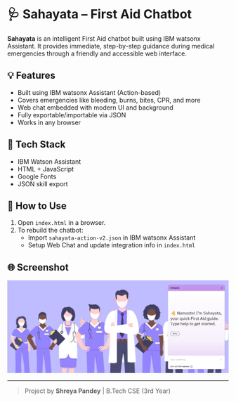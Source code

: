 # 🩺 Sahayata – First Aid Chatbot

**Sahayata** is an intelligent First Aid chatbot built using IBM watsonx Assistant. It provides immediate, step-by-step guidance during medical emergencies through a friendly and accessible web interface.

## 💡 Features

- Built using IBM watsonx Assistant (Action-based)
- Covers emergencies like bleeding, burns, bites, CPR, and more
- Web chat embedded with modern UI and background
- Fully exportable/importable via JSON
- Works in any browser

## 🧠 Tech Stack

- IBM Watson Assistant
- HTML + JavaScript
- Google Fonts
- JSON skill export

## 🔧 How to Use

1. Open `index.html` in a browser.
2. To rebuild the chatbot:
   - Import `sahayata-action-v2.json` in IBM watsonx Assistant
   - Setup Web Chat and update integration info in `index.html`

## 🌐 Screenshot

![Screenshot](./sahayata_web_front.png)

---

> Project by **Shreya Pandey** | B.Tech CSE (3rd Year) 

